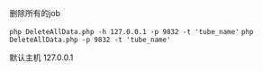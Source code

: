 
删除所有的job 

`php DeleteAllData.php -h 127.0.0.1 -p 9832 -t 'tube_name'`
`php DeleteAllData.php -p 9832 -t 'tube_name'`

默认主机 127.0.0.1
